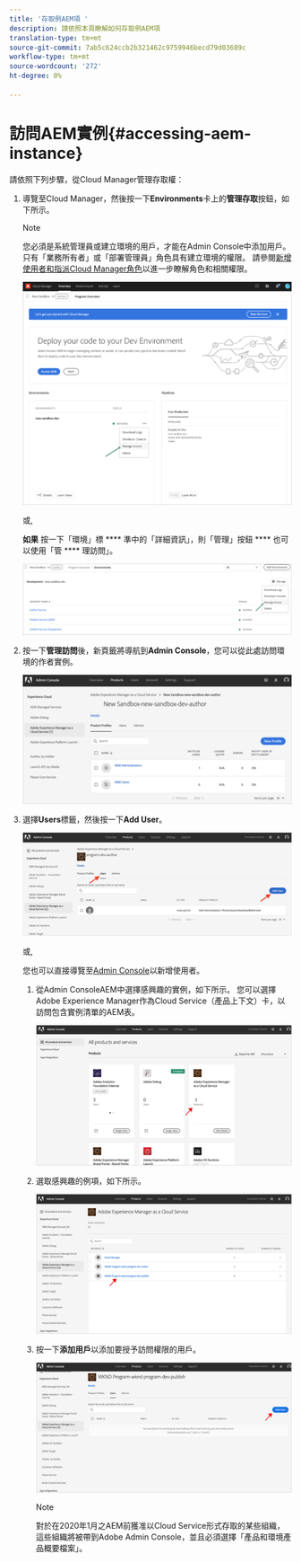 ```yaml
---
title: '存取例AEM項 '
description: 請依照本頁瞭解如何存取例AEM項
translation-type: tm+mt
source-git-commit: 7ab5c624ccb2b321462c9759946becd79d03689c
workflow-type: tm+mt
source-wordcount: '272'
ht-degree: 0%

---
```



# 訪問AEM實例{#accessing-aem-instance}

請依照下列步驟，從Cloud Manager管理存取權：

1. 導覽至Cloud Manager，然後按一下&#x200B;**Environments**&#x200B;卡上的&#x200B;**管理存取**&#x200B;按鈕，如下所示。

   >[!NOTE]
   >您必須是系統管理員或建立環境的用戶，才能在Admin Console中添加用戶。 只有「業務所有者」或「部署管理員」角色具有建立環境的權限。 請參閱[新增使用者和指派Cloud Manager角色](/help/onboarding/what-is-required/add-users-assign-cm-roles.md)以進一步瞭解角色和相關權限。

   ![](/help/onboarding/getting-access-to-aem-in-cloud/assets/sys-admin6.png)

   或,

   **如果** 按一下「環境」標 **** 準中的「詳細資訊」，則「管理」按鈕 **** 也可以使用「管 **** 理訪問」。

   ![](/help/onboarding/getting-access-to-aem-in-cloud/assets/sys-admin4.png)


1. 按一下&#x200B;**管理訪問**&#x200B;後，新頁籤將導航到&#x200B;**Admin Console**，您可以從此處訪問環境的作者實例。

   ![](/help/onboarding/getting-access-to-aem-in-cloud/assets/sys-admin-2.png)

1. 選擇&#x200B;**Users**&#x200B;標籤，然後按一下&#x200B;**Add User**。

   ![](/help/onboarding/what-is-required/assets/admin-console-5.png)



   或,

   您也可以直接導覽至[Admin Console](https://adminconsole.adobe.com)以新增使用者。

   1. 從Admin ConsoleAEM中選擇感興趣的實例，如下所示。 您可以選擇Adobe Experience Manager作為Cloud Service（產品上下文）卡，以訪問包含實例清單的AEM表。

      ![](/help/onboarding/what-is-required/assets/admin-console-6.png)

   1. 選取感興趣的例項，如下所示。

      ![](/help/onboarding/what-is-required/assets/admin-console-7.png)


   1. 按一下&#x200B;**添加用戶**&#x200B;以添加要授予訪問權限的用戶。

      ![](/help/onboarding/what-is-required/assets/admin-console-8.png)

      >[!NOTE]
      >對於在2020年1月之AEM前獲准以Cloud Service形式存取的某些組織，這些組織將被帶到Adobe Admin Console，並且必須選擇「產品和環境產品概要檔案」。

